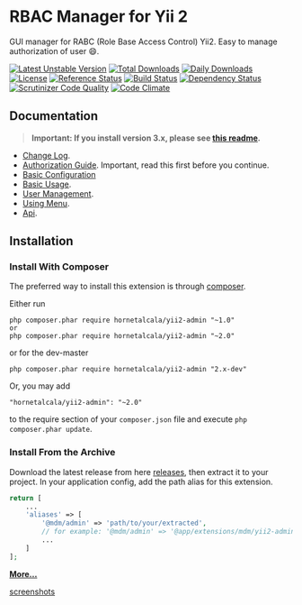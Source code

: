 RBAC Manager for Yii 2
======================
GUI manager for RABC (Role Base Access Control) Yii2. Easy to manage authorization of user :smile:.

[![Latest Unstable Version](https://poser.pugx.org/hornetalcala/yii2-admin/v/unstable)](https://packagist.org/packages/hornetalcala/yii2-admin)
[![Total Downloads](https://poser.pugx.org/hornetalcala/yii2-admin/downloads.png)](https://packagist.org/packages/hornetalcala/yii2-admin)
[![Daily Downloads](https://poser.pugx.org/hornetalcala/yii2-admin/d/daily)](https://packagist.org/packages/hornetalcala/yii2-admin)
[![License](https://poser.pugx.org/hornetalcala/yii2-admin/license)](https://packagist.org/packages/hornetalcala/yii2-admin)
[![Reference Status](https://www.versioneye.com/php/hornetalcala:yii2-admin/reference_badge.svg)](https://www.versioneye.com/php/hornetalcala:yii2-admin/references)
[![Build Status](https://img.shields.io/travis/hornetalcala/yii2-admin.svg)](http://travis-ci.org/hornetalcala/yii2-admin)
[![Dependency Status](https://www.versioneye.com/php/hornetalcala:yii2-admin/dev-master/badge.png)](https://www.versioneye.com/php/hornetalcala:yii2-admin/dev-master)
[![Scrutinizer Code Quality](https://scrutinizer-ci.com/g/hornetalcala/yii2-admin/badges/quality-score.png?b=master)](https://scrutinizer-ci.com/g/hornetalcala/yii2-admin/?branch=master)
[![Code Climate](https://img.shields.io/codeclimate/github/hornetalcala/yii2-admin.svg)](https://codeclimate.com/github/hornetalcala/yii2-admin)

Documentation
-------------
> **Important: If you install version 3.x, please see [this readme](https://github.com/hornetalcala/yii2-admin/blob/3.master/README.md#upgrade-from-2x).**


- [Change Log](CHANGELOG.md).
- [Authorization Guide](http://www.yiiframework.com/doc-2.0/guide-security-authorization.html). Important, read this first before you continue.
- [Basic Configuration](docs/guide/configuration.md)
- [Basic Usage](docs/guide/basic-usage.md).
- [User Management](docs/guide/user-management.md).
- [Using Menu](docs/guide/using-menu.md).
- [Api](https://hornetalcala.github.io/yii2-admin/index.html).

Installation
------------

### Install With Composer

The preferred way to install this extension is through [composer](http://getcomposer.org/download/).

Either run

```
php composer.phar require hornetalcala/yii2-admin "~1.0"
or
php composer.phar require hornetalcala/yii2-admin "~2.0"
```

or for the dev-master

```
php composer.phar require hornetalcala/yii2-admin "2.x-dev"
```

Or, you may add

```
"hornetalcala/yii2-admin": "~2.0"
```

to the require section of your `composer.json` file and execute `php composer.phar update`.

### Install From the Archive

Download the latest release from here [releases](https://github.com/hornetalcala/yii2-admin/releases), then extract it to your project.
In your application config, add the path alias for this extension.

```php
return [
    ...
    'aliases' => [
        '@mdm/admin' => 'path/to/your/extracted',
        // for example: '@mdm/admin' => '@app/extensions/mdm/yii2-admin-2.0.0',
        ...
    ]
];
```

[**More...**](docs/guide/configuration.md)

[screenshots](https://goo.gl/r8RizT)
